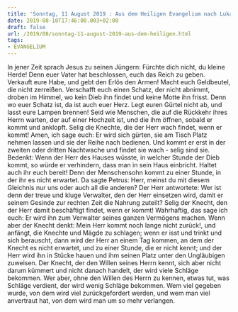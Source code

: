 ```yaml
---
title: 'Sonntag, 11 August 2019 : Aus dem Heiligen Evangelium nach Lukas - Lk 12,32-48.'
date: 2019-08-10T17:46:00.003+02:00
draft: false
url: /2019/08/sonntag-11-august-2019-aus-dem-heiligen.html
tags: 
- EVANGELIUM
---
```


In jener Zeit sprach Jesus zu seinen Jüngern: Fürchte dich nicht, du kleine Herde! Denn euer Vater hat beschlossen, euch das Reich zu geben. Verkauft eure Habe, und gebt den Erlös den Armen! Macht euch Geldbeutel, die nicht zerreißen. Verschafft euch einen Schatz, der nicht abnimmt, droben im Himmel, wo kein Dieb ihn findet und keine Motte ihn frisst. Denn wo euer Schatz ist, da ist auch euer Herz. Legt euren Gürtel nicht ab, und lasst eure Lampen brennen! Seid wie Menschen, die auf die Rückkehr ihres Herrn warten, der auf einer Hochzeit ist, und die ihm öffnen, sobald er kommt und anklopft. Selig die Knechte, die der Herr wach findet, wenn er kommt! Amen, ich sage euch: Er wird sich gürten, sie am Tisch Platz nehmen lassen und sie der Reihe nach bedienen. Und kommt er erst in der zweiten oder dritten Nachtwache und findet sie wach - selig sind sie. Bedenkt: Wenn der Herr des Hauses wüsste, in welcher Stunde der Dieb kommt, so würde er verhindern, dass man in sein Haus einbricht. Haltet auch ihr euch bereit! Denn der Menschensohn kommt zu einer Stunde, in der ihr es nicht erwartet. Da sagte Petrus: Herr, meinst du mit diesem Gleichnis nur uns oder auch all die anderen? Der Herr antwortete: Wer ist denn der treue und kluge Verwalter, den der Herr einsetzen wird, damit er seinem Gesinde zur rechten Zeit die Nahrung zuteilt? Selig der Knecht, den der Herr damit beschäftigt findet, wenn er kommt! Wahrhaftig, das sage ich euch: Er wird ihn zum Verwalter seines ganzen Vermögens machen. Wenn aber der Knecht denkt: Mein Herr kommt noch lange nicht zurück!, und anfängt, die Knechte und Mägde zu schlagen; wenn er isst und trinkt und sich berauscht, dann wird der Herr an einem Tag kommen, an dem der Knecht es nicht erwartet, und zu einer Stunde, die er nicht kennt; und der Herr wird ihn in Stücke hauen und ihm seinen Platz unter den Ungläubigen zuweisen. Der Knecht, der den Willen seines Herrn kennt, sich aber nicht darum kümmert und nicht danach handelt, der wird viele Schläge bekommen. Wer aber, ohne den Willen des Herrn zu kennen, etwas tut, was Schläge verdient, der wird wenig Schläge bekommen. Wem viel gegeben wurde, von dem wird viel zurückgefordert werden, und wem man viel anvertraut hat, von dem wird man um so mehr verlangen.